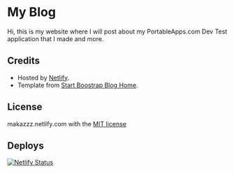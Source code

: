 # My Blog
Hi, this is my website where I will post about my PortableApps.com Dev Test application that I made and more.

## Credits
*	Hosted by [Netlify](https://www.netlify.com/).
*	Template from [Start Boostrap Blog Home](https://github.com/BlackrockDigital/startbootstrap-blog-home).

## License
makazzz.netlify.com with the [MIT license](https://raw.githubusercontent.com/Makazzz/website/master/LICENSE)

## Deploys
[![Netlify Status](https://api.netlify.com/api/v1/badges/0ffa2c5e-675d-4b2c-850a-638eefe85cc8/deploy-status)](https://netlify.com/)
